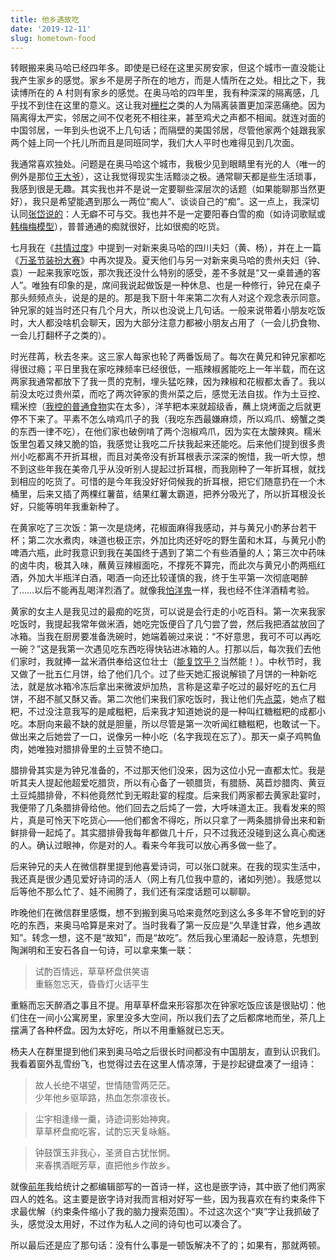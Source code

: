 ```yaml
---
title: 他乡遇故吃
date: '2019-12-11'
slug: hometown-food
---
```


转眼搬来奥马哈已经四年多。即使是已经在这里买房安家，但这个城市一直没能让我产生家乡的感觉。家乡不是房子所在的地方，而是人情所在之处。相比之下，我读博所在的 A 村则有家乡的感觉。在奥马哈的四年里，我有种深深的隔离感，几乎找不到住在这里的意义。这让我对[栅栏](/cn/2018/10/fence-lawn/)之类的人为隔离装置更加深恶痛绝。因为隔离得太严实，邻居之间不仅老死不相往来，甚至鸡犬之声都不相闻。就连对面的中国邻居，一年到头也说不上几句话；而隔壁的美国邻居，尽管他家两个娃跟我家两个娃上同一个托儿所而且是同班同学，我们大人平时也难得见到几次面。

我通常喜欢独处。问题是在奥马哈这个城市，我极少见到眼睛里有光的人（唯一的例外是那位[王大爷](/cn/2019/01/mole-cricket/)），这让我觉得现实生活黯淡之极。通常聊天都是些生活琐事，我感到很是无趣。其实我也并不是说一定要聊些深层次的话题（如果能聊那当然更好），我只是希望能遇到那么一两位“痴人”、谈谈自己的“痴”。这一点上，我深切认同[张岱说的](https://www.liechi.org/cn/2019/05/to-be-real/)：人无癖不可与交。我也并不是一定要阳春白雪的痴（如诗词歌赋或[韩梅梅模型](/cn/2013/05/love-at-first-sight/)），普普通通的痴就很好，比如很痴的吃货。

七月我在《[共情过度](/cn/2019/07/excessive-empathy/)》中提到一对新来奥马哈的四川夫妇（黄、杨），并在上一篇《[万圣节装扮大赛](/cn/2019/11/mundane-halloween/)》中再次提及。夏天他们与另一对新来奥马哈的贵州夫妇（钟、袁）一起来我家吃饭，那次我还没什么特别的感受，差不多就是“又一桌普通的客人”。唯独有印象的是，席间我说起做饭是一种休息、也是一种修行，钟兄在桌子那头频频点头，说是的是的。那是我下厨十年来第二次有人对这个观念表示同意。钟兄家的娃当时还只有几个月大，所以也没说上几句话。一般来说带着小朋友吃饭时，大人都没啥机会聊天，因为大部分注意力都被小朋友占用了（一会儿扔食物、一会儿打翻杯子之类的）。

时光荏苒，秋去冬来。这三家人每家也轮了两番饭局了。每次在黄兄和钟兄家都吃得很过瘾；平日里我在家吃辣频率已经很低，一瓶辣椒酱能吃上一年半载，而在这两家我通常都放下了我一贯的克制，埋头猛吃辣，因为辣椒和花椒都太香了。我以前没太吃过贵州菜，而吃了两次钟家的贵州菜之后，感觉无法自拔。作为土豆控、糯米控（[我控的普通食物](/cn/2020/06/fully-poor/)实在太多），洋芋粑本来就超级香，蘸上烧烤面之后就更停不下来了。平素不怎么啃鸡爪子的我（我吃东西最嫌麻烦，所以鸡爪、螃蟹之类的东西一律不吃），在他们家也破例啃了两个泡椒鸡爪，因为实在太酸辣爽。糯米饭里包着又辣又脆的馅，我感觉让我吃二斤扶我起来还能吃。后来他们提到很多贵州小吃都离不开折耳根，而且对美帝没有折耳根表示深深的惋惜，我一听大惊，想不到这些年我在美帝几乎从没听别人提起过折耳根，而我刚种了一年折耳根，就找到相应的吃货了。可惜的是今年我没好好伺候我的折耳根，把它们随意扔在一个木桶里，后来又插了两棵红薯苗，结果红薯太霸道，把养分吸光了，所以折耳根没长好，只能等明年我重新种了。

在黄家吃了三次饭：第一次是烧烤，花椒面麻得我感动，并与黄兄小酌茅台若干杯；第二次水煮肉，味道也极正宗，外加比肉还好吃的野生菌和木耳，与黄兄小酌啤酒六瓶，此时我意识到我在美国终于遇到了第二个有些酒量的人；第三次中药味的卤牛肉，极其入味，蘸黄豆辣椒面吃，不撑死不算完，而此次与黄兄小酌两瓶红酒，外加大半瓶洋白酒，喝酒一向还比较谨慎的我，终于生平第一次彻底喝醉了……以后不能再乱喝洋烈酒了。就像我[怕洋鬼](/cn/2014/07/user-2014/)一样，我也经不住洋酒精考验。

黄家的女主人是我见过的最痴的吃货，可以说是会行走的小吃百科。第一次来我家吃饭时，我提起我常年做米酒，她吃完饭便舀了几勺尝了尝，然后我把酒盆放回了冰箱。当我在厨房要准备洗碗时，她端着碗过来说：“不好意思，我可不可以再吃一碗？”这是我第一次遇见吃东西吃得快钻进冰箱的人。打那以后，每次我们去他们家时，我就捧一盆米酒供奉给这位壮士（[能复饮乎？](/cn/2017/03/drink-more/)当然能！）。中秋节时，我又做了一批五仁月饼，给了他们几个。过了些天她汇报说解锁了月饼的一种新吃法，就是放冰箱冷冻后拿出来微波炉加热，言称是这辈子吃过的最好吃的五仁月饼，不甜不腻又酥又香。第二次他们来我们家吃饭时，我让他们先[点菜](/cn/recipe/)，她点了糍粑，不过没注意我写的是咸糍粑，后来我才知道她说的是一种叫红糖糍粑的成都小吃。本厨向来最不缺的就是胆量，所以尽管是第一次听闻红糖糍粑，也敢试一下。做出来之后她尝了一口，说像另一种小吃（名字我现在忘了）。那天一桌子鸡鸭鱼肉，她唯独对腊排骨里的土豆赞不绝口。

腊排骨其实是为钟兄准备的，不过那天他们没来，因为这位小兄一直都太忙。我是听其夫人提起他超爱吃腊货，所以有心备了一顿腊货，有腊肠、莴苣炒腊肉、黄豆土豆炖腊排骨，不料他竟然忙到无暇赴宴的程度。后来我们两家都去黄家赴宴时，我便带了几条腊排骨给他。他们回去之后炖了一尝，大呼味道太正。我看发来的照片，真是可怜天下吃货心——他们都舍不得吃，所以只拿了一两条腊排骨出来和新鲜排骨一起炖了。其实腊排骨我每年都做几十斤，只不过我还没碰到这么真心痴迷的人。确认过眼神，你是对的人。看来今年我可以放心再多做一些了。

后来钟兄的夫人在微信群里提到他喜爱诗词，可以张口就来。在我的现实生活中，我还真是很少遇见爱好诗词的活人（网上有几位我中意的，诸如列弛）。我感觉以后等他不那么忙了、娃不闹腾了，我们还有深度话题可以聊聊。

昨晚他们在微信群里感慨，想不到搬到奥马哈来竟然吃到这么多多年不曾吃到的好吃的东西，来奥马哈算是来对了。当时我看了第一反应是“久旱逢甘霖，他乡遇故知”。转念一想，这不是“故知”，而是“故吃”。然后我心里涌起一股诗意，先想到陶渊明和王安石各自一句诗，可以拿来集一联：

> 试酌百情远，草草杯盘供笑语  
重觞忽忘天，昏昏灯火话平生

重觞而忘天醉酒之事且不提。用草草杯盘来形容那次在钟家吃饭应该是很贴切：他们住在一间小公寓房里，家里没多大空间，所以我们去了之后都席地而坐，茶几上摆满了各种杯盘。因为太好吃，所以不用重觞就已忘天。

杨夫人在群里提到他们来到奥马哈之后很长时间都没有中国朋友，直到认识我们。我看着窗外乱雪纷飞，也觉得过去在这里人情凉薄，于是抄起键盘凑了一组诗：

> 故人长绝不堪望，世情随雪两茫茫。  
少年他乡驱筚路，热血怎奈凛夜长。

> 尘宇相逢缘一羹，诗迹词影始神爽。  
草草杯盘痴吃客，试酌忘天复咏觞。

> 钟鼓馔玉非我心，圣贤自古犹怅惘。  
来春携酒眠芳草，直把他乡作故乡。

就像[前年](/cn/2017/01/lucky/)我给统计之都编辑部写的一首诗一样，这也是嵌字诗，其中嵌了他们两家四人的姓名。这主要是嵌字诗对我而言相对好写一些，因为我喜欢在有约束条件下求最优解（约束条件缩小了我的脑力搜索范围）。不过这次这个“爽”字让我抓破了头，感觉没太用好，不过作为私人之间的诗句也可以凑合了。

所以最后还是应了那句话：没有什么事是一顿饭解决不了的；如果有，那就两顿。
